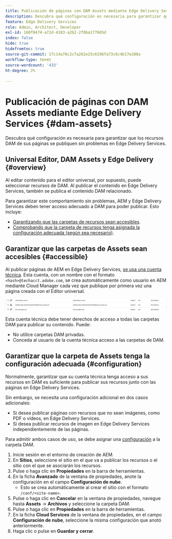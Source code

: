 ```yaml
---
title: Publicación de páginas con DAM Assets mediante Edge Delivery Services
description: Descubra qué configuración es necesaria para garantizar que los recursos DAM de sus páginas se publiquen sin problemas en Edge Delivery Services.
feature: Edge Delivery Services
role: Admin, Architect, Developer
exl-id: 160f0474-a72d-4183-a2b2-2f8ba177605d
index: false
hide: true
hidefromtoc: true
source-git-commit: 17c14a78c2cfa262e25c6196fa73c6c4b17e200a
workflow-type: tm+mt
source-wordcount: '433'
ht-degree: 2%

---
```


# Publicación de páginas con DAM Assets mediante Edge Delivery Services {#dam-assets}

Descubra qué configuración es necesaria para garantizar que los recursos DAM de sus páginas se publiquen sin problemas en Edge Delivery Services.

## Universal Editor, DAM Assets y Edge Delivery {#overview}

Al editar contenido para el editor universal, por supuesto, puede seleccionar recursos de DAM. Al publicar el contenido en Edge Delivery Services, también se publica el contenido DAM relacionado.

Para garantizar este comportamiento sin problemas, AEM y Edge Delivery Services deben tener acceso adecuado a DAM para poder publicar. Esto incluye:

* [Garantizando que las carpetas de recursos sean accesibles](#accessible).
* [Comprobando que la carpeta de recursos tenga asignada la configuración adecuada (según sea necesario)](#configuration).

## Garantizar que las carpetas de Assets sean accesibles {#accessible}

Al publicar páginas de AEM en Edge Delivery Services, [se usa una cuenta técnica](/help/implementing/developing/introduction/generating-access-tokens-for-server-side-apis.md). Esta cuenta, con un nombre con el formato `<hash>@techacct.adobe.com`, se crea automáticamente como usuario en AEM mediante Cloud Manager cada vez que publique por primera vez una página creada con el Editor universal.

![Cuenta técnica](/help/edge/wysiwyg-authoring/assets/dam-assets/technical-account.png)

Esta cuenta técnica debe tener derechos de acceso a todas las carpetas DAM para publicar su contenido. Puede:

* No utilice carpetas DAM privadas.
* Conceda al usuario de la cuenta técnica acceso a las carpetas de DAM.

## Garantizar que la carpeta de Assets tenga la configuración adecuada {#configuration}

Normalmente, garantizar que su cuenta técnica tenga acceso a sus recursos en DAM es suficiente para publicar sus recursos junto con las páginas en Edge Delivery Services.

Sin embargo, se necesita una configuración adicional en dos casos adicionales:

* Si desea publicar páginas con recursos que no sean imágenes, como PDF o vídeos, en Edge Delivery Services.
* Si desea publicar recursos de imagen en Edge Delivery Services independientemente de las páginas.

Para admitir ambos casos de uso, se debe asignar una [configuración](/help/implementing/developing/introduction/configurations.md) a la carpeta DAM.

1. Inicie sesión en el entorno de creación de AEM.
1. En **Sitios**, seleccione el sitio en el que va a publicar los recursos o el sitio con el que se asociarán los recursos.
1. Pulse o haga clic en **Propiedades** en la barra de herramientas.
1. En la ficha **Avanzado** de la ventana de propiedades, anote la configuración en el campo **Configuración de nube**.
   * Esto se crea automáticamente al crear el sitio con el formato `/conf/<site-name>`.
1. Pulse o haga clic en **Cancelar** en la ventana de propiedades, navegue hasta **Assets** -> **Archivos** y seleccione la carpeta DAM.
1. Pulse o haga clic en **Propiedades** en la barra de herramientas.
1. En la ficha **Cloud Services** de la ventana de propiedades, en el campo **Configuración de nube**, seleccione la misma configuración que anotó anteriormente.
1. Haga clic o pulse en **Guardar y cerrar**.
